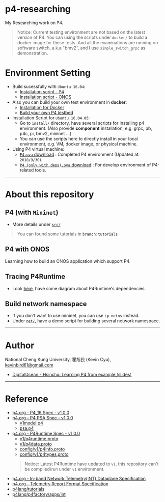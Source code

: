 # p4-researching
My Researching work on P4.

> Notice: Current testing environment are not based on the latest version of P4.
>           You can using the scripts under `docker/` to build a docker image for these tests.
> And all the examinations are running on software switch, a.k.a "bmv2", and I use `simple_switch_grpc` as demonstration.
> 

# Environment Setting

* Build sucessfully with `Ubuntu 16.04`:
    * [Installation script - P4](https://github.com/toolbuddy/ssfw#p4-environment-setup)
    * [Installation script - ONOS](https://github.com/toolbuddy/ssfw#onos-installation)
* Also you can build your own test environment in **docker**:
    * [Installation for Docker](https://github.com/toolbuddy/ssfw#docker-installation)
    * [Build your own P4 testbed](docker/)
* Installation Script for `Ubuntu 16.04.05`:
    * Go to `install/` directory, have several scripts for installing p4 environment. (Also provide **component** installation, e.g. grpc, pb, p4c, pi, bmv2, mininet ...)
    * You can use the scripts here to directly install in your local environment, e.g. VM, docker image, or physical machine.
* Using P4 virtual machine:
    * [`P4.ova` download](http://gofile.me/39GpL/Q4KZzrzTJ) : Completed P4 environment (Updated at: `2018/9/30`).
    * [`P4 (only with deps).ova` download](http://gofile.me/39GpL/3f01UDG0X) : For develop environment of P4-related tools.

---

# About this repository

## P4 (with `Mininet`)

* More details under [`src/`](src/)

> You can found some tutorials in [`branch:tutorials`](https://github.com/kevinbird61/p4-researching/tree/tutorials)

## P4 with ONOS
Learning how to build an ONOS application which support P4.

## Tracing P4Runtime
* Look [here](/res), have some diagram about P4Runtime's dependencies.

## Build network namespace
* If you don't want to use mininet, you can use `ip netns` instead.
* Under [`net/`](net/), have a demo script for building several network namespace.

---

# Author

National Cheng Kung University, 瞿旭民 (Kevin Cyu), kevinbird61@gmail.com

* [DigitalOcean - Hsinchu: Learning P4 from example (slides)](https://docs.google.com/presentation/d/15NPJ3wnYTEr_La7Ny-n2Q8SLTVFJhv5rDmB2Alku3z0/edit?usp=sharing)

---

# Reference

* [p4.org - P4_16 Spec - v1.0.0](https://p4.org/p4-spec/docs/P4-16-v1.0.0-spec.html)
* [p4.org - P4 PSA Spec - v1.0.0](https://p4.org/p4-spec/docs/PSA-v1.0.0.html)
    * [v1model.p4](https://github.com/p4lang/p4c/blob/master/p4include/v1model.p4)
    * [psa.p4](https://github.com/p4lang/p4c/blob/master/p4include/psa.p4)
* [p4.org - P4Runtime Spec - v1.0.0](https://p4.org/p4-spec/docs/P4Runtime-v1.0.0.pdf)
    * [v1/p4runtime.proto](https://github.com/p4lang/p4runtime/blob/master/proto/p4/v1/p4runtime.proto)
    * [v1/p4data.proto](https://github.com/p4lang/p4runtime/blob/master/proto/p4/v1/p4data.proto)
    * [config/v1/p4info.proto](https://github.com/p4lang/p4runtime/blob/master/proto/p4/config/v1/p4info.proto)
    * [config/v1/p4types.proto](https://github.com/p4lang/p4runtime/blob/master/proto/p4/config/v1/p4types.proto)
    > Notice: Latest P4Runtime have updated to `v1`, this repository can't be compiled/run under `v1` environment.
* [p4.org - In-band Network Telemetry(INT) Dataplane Specification](https://github.com/p4lang/p4-applications/blob/master/docs/INT.pdf)
* [p4.org - Telemetry Report Format Specification](https://github.com/p4lang/p4-applications/blob/master/docs/telemetry_report.pdf)
* [p4lang/tutorials](https://github.com/p4lang/tutorials)
* [p4lang/p4factory/apps/int](https://github.com/p4lang/p4factory/tree/master/apps/int)
